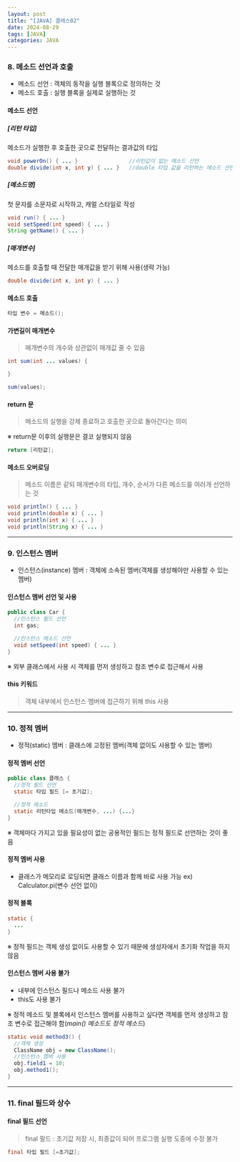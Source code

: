 ```yaml
---
layout: post
title: "[JAVA] 클래스02"
date: 2024-08-29
tags: [JAVA]
categories: JAVA
---
```


### 8. 메소드 선언과 호출

- 메소드 선언 : 객체의 동작을 실행 블록으로 정의하는 것
- 메소드 호출 : 실행 블록을 실제로 실행하는 것

#### 메소드 선언

##### [리턴 타입]

메소드가 실행한 후 호출한 곳으로 전달하는 결과값의 타입

```java
void powerOn() { ... }                //리턴값이 없는 메소드 선언
double divide(int x, int y) { ... }   //double 타입 값을 리턴하는 메소드 선언
```

##### [메소드명]

첫 문자를 소문자로 시작하고, 캐멀 스타일로 작성

```java
void run() { ... }
void setSpeed(int speed) { ... }
String getName() { ... }
```

##### [매개변수]

메소드를 호출할 때 전달한 매개값을 받기 위해 사용(생략 가능)

```java
double divide(int x, int y) { ... }
```

#### 메소드 호출

```java
타입 변수 = 메소드();
```

#### 가변길이 매개변수

> 매개변수의 개수와 상관없이 매개값 줄 수 있음

```java
int sum(int ... values) {

}

sum(values);
```

#### return 문

> 메소드의 실행을 강제 종료하고 호출한 곳으로 돌아간다는 의미

※ return문 이후의 실행문은 결코 실행되지 않음

```java
return [리턴값];
```

#### 메소드 오버로딩

> 메소드 이름은 같되 매개변수의 타입, 개수, 순서가 다른 메소드를 여러개 선언하는 것

```java
void println() { ... }
void println(double x) { ... }
void println(int x) { ... }
void println(String x) { ... }
```

---

### 9. 인스턴스 멤버

- 인스턴스(instance) 멤버 : 객체에 소속된 멤버(객체를 생성해야만 사용할 수 있는 멤버)

#### 인스턴스 멤버 선언 및 사용

```java
public class Car {
  //인스턴스 필드 선언
  int gas;

  //인스턴스 메소드 선언
  void setSpeed(int speed) { ... }
}
```

※ 외부 클래스에서 사용 시 객체를 먼저 생성하고 참조 변수로 접근해서 사용

#### this 키워드

> 객체 내부에서 인스턴스 멤버에 접근하기 위해 this 사용

---

### 10. 정적 멤버

- 정적(static) 멤버 : 클래스에 고정된 멤버(객체 없이도 사용할 수 있는 멤버)

#### 정적 멤버 선언

```java
public class 클래스 {
  //정적 필드 선언
  static 타입 필드 [= 초기값];

  //정적 메소드
  static 리턴타입 메소드(매개변수, ...) {...}
}
```

※ 객체마다 가지고 있을 필요성이 없는 공용적인 필드는 정적 필드로 선언하는 것이 좋음

#### 정적 멤버 사용

- 클래스가 메모리로 로딩되면 클래스 이름과 함께 바로 사용 가능 ex) Calculator.pi(변수 선언 없이)

#### 정적 블록

```java
static {
  ...
}
```

※ 정적 필드는 객체 생성 없이도 사용할 수 있기 때문에 생성자에서 초기화 작업을 하지 않음

#### 인스턴스 멤버 사용 불가

- 내부에 인스턴스 필드나 메소드 사용 불가
- this도 사용 불가

※ 정적 메소드 및 블록에서 인스턴스 멤버를 사용하고 싶다면 객체를 먼저 생성하고 참조 변수로 접근해야 함(_main() 메소드도 정적 메소드_)

```java
static void method3() {
  //객체 생성
  ClassName obj = new ClassName();
  //인스턴스 멤버 사용
  obj.field1 = 10;
  obj.method1();
}
```

---

### 11. final 필드와 상수

#### final 필드 선언

> final 필드 : 초기값 저장 시, 최종값이 되어 프로그램 실행 도중에 수정 불가

```java
final 타입 필드 [=초기값];
```
